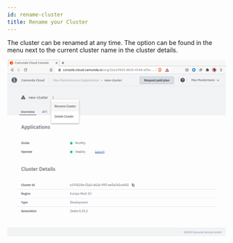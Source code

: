 ```yaml
---
id: rename-cluster
title: Rename your Cluster
---
```


The cluster can be renamed at any time. The option can be found in the menu next to the current cluster name in the cluster details.

![cluster-rename](./img/cluster-rename.png)
